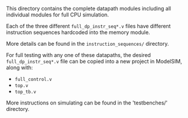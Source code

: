 This directory contains the complete datapath modules including all individual modules for full CPU simulation.

Each of the three different `full_dp_instr_seq*.v` files have different instruction sequences hardcoded into the memory module. 

More details can be found in the `instruction_sequences/` directory.

For full testing with any one of these datapaths, the desired `full_dp_instr_seq*.v` file can be copied into a new project in ModelSIM, 
along with:
  - `full_control.v`
  - `top.v`
  - `top_tb.v`

More instructions on simulating can be found in the 'testbenches/' directory.

